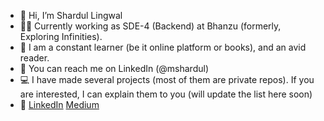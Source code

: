 - :wave: Hi, I’m Shardul Lingwal
- :technologist: Currently working as SDE-4 (Backend) at Bhanzu (formerly, Exploring Infinities).
- :open_book: I am a constant learner (be it online platform or books), and an avid reader.
- :handshake: You can reach me on LinkedIn (@mshardul)
- :computer: I have made several projects (most of them are private repos). If you are interested, I can explain them to you (will update the list here soon)
- :link: [LinkedIn](https://www.linkedin.com/in/mshardul/) [Medium](https://medium.com/@shardul9)

<!---
Mshardul/Mshardul is a ✨ special ✨ repository because its `README.md` (this file) appears on your GitHub profile.
You can click the Preview link to take a look at your changes.
--->
